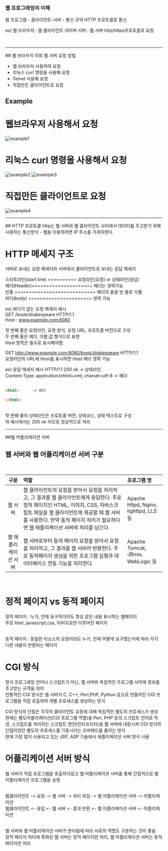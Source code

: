 ### 웹 프로그래밍의 이해 

웹 프로그램 
    - 클라이언트-서버 
      - 통신 규약 HTTP 프로토콜로 통신 

ex) 웹 브라우저 : 웹 클라이언트 
    네이버 서버 : 웹 서버 
    http/https프로토콜로 요청 
   
<br>
<hr>
## 웹 브라우저 이외 웹 서버 요청 방법 

- 웹 브라우저 사용하여 요청
- 리눅스 curl 명령을 사용해 요청
- Telnet 사용해 요청 
- 직접만든 클라이언트로 요청 
    
## Example

# 웹브라우저 사용해서 요청 
![example1](https://user-images.githubusercontent.com/46260504/65831715-04b13580-e2f8-11e9-997c-0f85a54f1419.PNG)

# 리눅스 curl 명령을 사용해서 요청 
![example2](https://user-images.githubusercontent.com/46260504/65831803-58bc1a00-e2f8-11e9-9db0-f16763775955.PNG)
![example3](https://user-images.githubusercontent.com/46260504/65831804-58bc1a00-e2f8-11e9-9d5e-cf3edce4070a.PNG)

# 직접만든 클라이언트로 요청 
![example4](https://user-images.githubusercontent.com/46260504/65831820-62de1880-e2f8-11e9-8bc3-0c5bad863428.PNG)

<hr>
## HTTP 프로토콜
http는 웹 서버와 웹 클라이언트 사이에서 데이터를 주고받기 위해 사용하는 통신방식
    - 웹을 이용하려면 IP 주소를 가져야한다. 
    
# HTTP 메세지 구조 
서버로 보내는 요청 메세지와 서버에서 클라이언트로 보내는 응답 메세지 

스타트라인(start line) ========== 요청라인(요청) or 상태라인(응답)<br>
헤더(Header)===================== 헤더는 생략가능 <br>
빈줄 ============================ 헤더의 끝을 빈 줄로 식별<br>
바디(body) ====================== 생략 가능 <br>

ex) 바디가 없는 요청 메세지 예시<br> 
    GET /book/shakespeare HTTP/1.1<br>
    Host : www.example.com:8080
    
첫 번째 줄은 요청라인, 요청 방식, 요청 URL, 프로토콜 버전으로 구성<br> 
두 번째 줄은 헤더, 이름:값 형식으로 표현 <br>
Host 항목은 필수로 표시해야함. <br>

GET http://www.example.com:8080/book/shakespeare HTTP/1.1 <br>
요청라인의 URL에 Host를 표시하면 Host 헤더 생략 가능 <br>

ex) 응답 메세지 예시 
HTTP/1.1 200 ok    -> 상태라인<br>
Content-Type: application/xhtml+xml; charset=utf-8 -> 헤더<br><br>

```html
<html>      -> 바디 
   
</html>
```
<br>
첫 번째 줄의 상태라인은 프로토콜 버전, 상태코드, 상태 텍스트로 구성<br>
위 예시에서는 200 ok 이므로 정상적으로 처리 
<hr>
##웹 어플리케이션 서버 

## 웹 서버와 웹 어플리케이션 서버 구분
<br>

| 구분 | 역할 | 프로그램 명 | 
|:------:|:-------|:-------|
|   웹 서버    |  웹 클라이언트의 요청을 받아서 요청을 처리하고, 그 결과를 웹 클라이언트에게 응답한다. 주로 정적 페이지인 HTML, 이미지, CSS, 자바스크립트 파일을 웹 클라이언트에 제공할 때 웹 서버를 사용한다. 만약 동적 페이지 처리가 필요하다면 웹 애플리케이션 서버에 처리를 넘긴다. | Apache httpd, Nginx, lighttpd, LLS 등    |
| 웹 애플리케이션 서버|웹 서버로부터 동적  페이지 요청을 받아서 요청을 처리하고, 그 결과를 웹 서버러 반환한다. 주로 동적페이지 생성을 위한 프로그램 실행과 데이터베이스 연동 기능을  처리한다.|Apache Tomcat, JBoss, WebLogic 등|
<br>

# 정적 페이지 vs 동적 페이지
정적 페이지 : 누가, 언제 요구하더라도 항상 같은 내용 표시하는 웹페이지<br>
주로 html, javascript,css, 이미지로만 이루어진 페이지 <br><br>

동적 페이지 : 동일한 리소스의 요청이라도 누가, 언제 어떻게 요구했는지에 따라 각각 다른 내용이 반환되는 페이지<br>

# CGI 방식 
정식 프로그래밍 언어나 스크립트가 아닌, 웹 서버와 독립적인 프로그램 사이에 정보를 주고받는 규격을 의미<br>
전통적인 CGI 방식은 웹 서버가 C, C++, Perl,PHP, Python 등으로 만들어진 CGI 프로그램을 직접 호출하여 개별 프로세스를 생성하는 방식<br>

CGI 방식의 단점은 각각의 클라이언트 요청에 대해 독립적인  별도의 프로세스가 생성<br>
현재는 별도어플리케이션(CGI 프로그램 역할)을 Perl, PHP 등의 스크립트 언어로 작성, 스크립트를  처리하는 스크립트 엔진(인터프리터)을 웹 서버에 내장시켜 CGI 방식의 단점이었던 별도의 프로세스를 기동시키는 오버헤드를 줄이는 방식<br>
현재 가장 많이 사용되고 있는 JSP, ASP 기술에서 애플리케이션 서버 방식 사용 

# 어플리케이션 서버 방식
웹 서버가 직접 프로그램을 호출하지않고 웹 어플리케이션 서버를 통해 간접적으로 웹 어플리케이션 프로그램을 실행<br><br>

웹클라이언트 -> 요청 -> 웹 서버 -> 처리 위임 -> 웹 어플리케이션 서버 -> 어플리케이션  <br>
웹클라이언트 <- 응답 <- 웹 서버 <- 결과 반환 <- 웹 어플리케이션 서버 <- 어플리케이션  <br><br>

웹 서버와 웹 어플리케이션 서버가 분리됨에 따라 서로의 역할도 구분하는 것이 좋음<br>
정적 페이지 처리에 특화된 웹 서버는 정적 페이지만 처리, 웹 어플리케이션 서버는 동적페이지만 처리<br>


